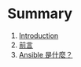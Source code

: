 # Summary

1. [Introduction](README.md)
1. [前言](01.intro.md)
1. [Ansible 是什麼？](02.what-is-the-ansible.md)